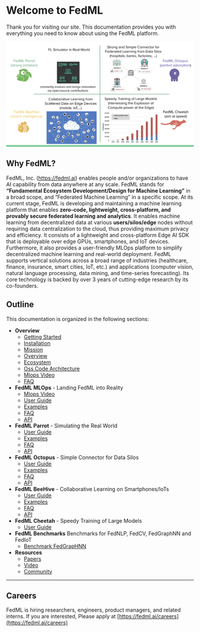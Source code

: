 # Welcome to FedML

Thank you for visiting our site. This documentation provides you with everything you need to know about using the FedML platform.

![](docs/.vuepress/public/image/mission.png)

## Why FedML?

FedML, Inc. (https://fedml.ai) enables people and/or organizations to have AI capability from data anywhere at any scale. FedML stands for **“Fundamental Ecosystem Development/Design for Machine Learning”** in a broad scope, and “Federated Machine Learning” in a specific scope. At its current stage, FedML is developing and maintaining a machine learning platform that enables **zero-code, lightweight, cross-platform, and provably secure federated learning and analytics**. It enables machine learning from decentralized data at various **users/silos/edge** nodes without requiring data centralization to the cloud, thus providing maximum privacy and efficiency. It consists of a lightweight and cross-platform Edge AI SDK that is deployable over edge GPUs, smartphones, and IoT devices. Furthermore, it also provides a user-friendly MLOps platform to simplify decentralized machine learning and real-world deployment. FedML supports vertical solutions across a broad range of industries (healthcare, finance, insurance, smart cities, IoT, etc.) and applications (computer vision, natural language processing, data mining, and time-series forecasting). Its core technology is backed by over 3 years of cutting-edge research by its co-founders.

## Outline

This documentation is organized in the following sections:

- **Overview**
   - [Getting Started](docs/en/starter/getting_started.md)
   - [Installation](docs/en/starter/installation.md)
   - [Mission](docs/en/starter/mission.md)
   - [Overview](docs/en/starter/overview.md)
   - [Ecosystem](docs/en/starter/ecosystem.md)
   - [Oss Code Architecture](docs/en/starter/oss_code_architecture.md)
   - [Mlops Video](docs/en/starter/mlops_video.md)
   - [FAQ](docs/en/starter/faq.md)
- **FedML MLOps** - Landing FedML into Reality
   - [Mlops Video](docs/en/starter/mlops_video.md)
   - [User Guide](docs/en/mlops/user_guide.md)
   - [Examples](docs/en/mlops/examples.md)
   - [FAQ](docs/en/mlops/faq.md)
   - [API](docs/en/mlops/api.md)
- **FedML Parrot** - Simulating the Real World
   - [User Guide](docs/en/simulation/user_guide.md)
   - [Examples](docs/en/simulation/examples.md)
   - [FAQ](docs/en/simulation/faq.md)
   - [API](docs/en/simulation/api.md)
- **FedML Octopus**  - Simple Connector for Data Silos
   - [User Guide](docs/en/cross-silo/user_guide.md)
   - [Examples](docs/en/cross-silo/examples.md)
   - [FAQ](docs/en/cross-silo/faq.md)
   - [API](docs/en/cross-silo/api.md)
- **FedML BeeHive** - Collaborative Learning on Smartphones/IoTs
   - [User Guide](docs/en/cross-device/user_guide.md)
   - [Examples](docs/en/cross-device/examples.md)
   - [FAQ](docs/en/cross-device/faq.md)
   - [API](docs/en/cross-device/api.md)
- **FedML Cheetah** - Speedy Training of Large Models
   - [User Guide](docs/en/distributed/user_guide.md)
- **FedML Benchmarks** Benchmarks for FedNLP, FedCV, FedGraphNN and FedIoT
   - [Benchmark FedGrapHNN](docs/en/benchmark/fedgraphnn.md)
- **Resources** 
   - [Papers](docs/en/resources/papers.md)
   - [Video](docs/en/resources/video.md)
   - [Community](docs/en/resources/community.md)

- - -

## Careers
FedML is hiring researchers, engineers, product managers, and related interns.
If you are interested, Please apply at [https://fedml.ai/careers](https://fedml.ai/careers)
